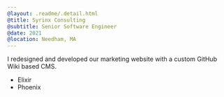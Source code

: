 ```yaml
---
@layout: .readme/.detail.html
@title: Syrinx Consulting
@subtitle: Senior Software Engineer
@date: 2021
@location: Needham, MA
---
```

I redesigned and developed our marketing website with a custom GitHub Wiki based
CMS.

- Elixir
- Phoenix
